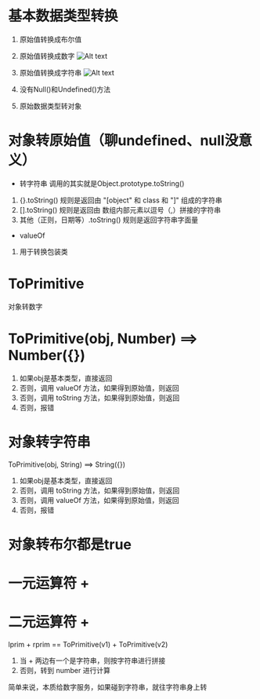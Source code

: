 # 基本数据类型转换
1. 原始值转换成布尔值
2. 原始值转换成数字
![Alt text](image.png)

3. 原始值转换成字符串
![Alt text](image-1.png)

4. 没有Null()和Undefined()方法

5. 原始数据类型转对象

# 对象转原始值（聊undefined、null没意义）
- 转字符串 调用的其实就是Object.prototype.toString()
1. {}.toString() 规则是返回由 "[object" 和 class 和 "]" 组成的字符串
2. [].toString() 规则是返回由 数组内部元素以逗号（,）拼接的字符串
3. 其他（正则，日期等）.toString() 规则是返回字符串字面量

- valueOf
1. 用于转换包装类


# ToPrimitive
对象转数字
# ToPrimitive(obj, Number)  ==> Number({})
1. 如果obj是基本类型，直接返回
2. 否则，调用 valueOf 方法，如果得到原始值，则返回
3. 否则，调用 toString 方法，如果得到原始值，则返回
4. 否则，报错

# 对象转字符串
ToPrimitive(obj, String)  ==> String({})
1. 如果obj是基本类型，直接返回
2. 否则，调用 toString 方法，如果得到原始值，则返回
3. 否则，调用 valueOf 方法，如果得到原始值，则返回
4. 否则，报错

# 对象转布尔都是true

# 一元运算符 +

# 二元运算符 +
lprim + rprim == ToPrimitive(v1) + ToPrimitive(v2) 
1. 当 + 两边有一个是字符串，则按字符串进行拼接
2. 否则，转到 number 进行计算

简单来说，本质给数字服务，如果碰到字符串，就往字符串身上转